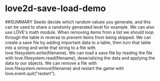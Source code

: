 # love2d-save-load-demo

##SUMMARY
Seeds decide which random values you generate, and this can be used to share a randomly generated level for example. We can also use LÖVE's math module. When removing items from a list we should loop through the table in reverse to prevent items from being skipped. We can create a save file by adding important data to a table, then turn that table into a string and write that string to a file with love.filesystem.write(filename). We can load a save file by reading the file with love.filesystem.read(filename), deserializing the data and applying the data to our objects. We can remove a file with love.filesystem.remove(filename) and restart the game with love.event.quit("restart").
